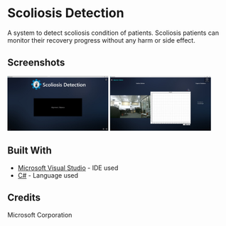# Scoliosis Detection
A system to detect scoliosis condition of patients. Scoliosis patients can monitor their recovery progress without any harm or side effect. 

## Screenshots
<img src="https://github.com/SyedKhawarAli/Scoliosis-Detection/blob/master/Scoliosis_Detection_Screenshots/1.JPG?raw=true" width="45%" height="45%" title="Main"> <img src="https://github.com/SyedKhawarAli/Scoliosis-Detection/blob/master/Scoliosis_Detection_Screenshots/2.JPG?raw=true" width="45%" height="45%" title="Alignment/Balance">


## Built With

* [Microsoft Visual Studio](https://visualstudio.microsoft.com/) - IDE used 
* [C#](https://en.wikipedia.org/wiki/C_Sharp_(programming_language)) - Language used

## Credits
Microsoft Corporation 
